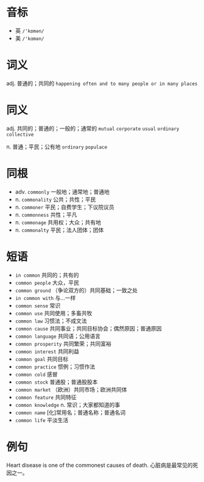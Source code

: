 # 音标

- 英 `/'kɒmən/`
- 美 `/'kɑmən/`

# 词义

adj. 普通的；共同的
`happening often and to many people or in many places`

# 同义

adj. 共同的；普通的；一般的；通常的
`mutual` `corporate` `usual` `ordinary` `collective`

n. 普通；平民；公有地
`ordinary` `populace`

# 同根

- adv. `commonly` 一般地；通常地；普通地
- n. `commonality` 公共；共性；平民
- n. `commoner` 平民；自费学生；下议院议员
- n. `commonness` 共性；平凡
- n. `commonage` 共用权；大众；共有地
- n. `commonalty` 平民；法人团体；团体

# 短语

- `in common` 共同的；共有的
- `common people` 大众，平民
- `common ground` （争论双方的）共同基础；一致之处
- `in common with` 与…一样
- `common sense` 常识
- `common use` 共同使用；多畜共牧
- `common law` 习惯法；不成文法
- `common cause` 共同事业；共同目标协会；偶然原因；普通原因
- `common language` 共同语；公用语言
- `common prosperity` 共同繁荣；共同富裕
- `common interest` 共同利益
- `common goal` 共同目标
- `common practice` 惯例；习惯作法
- `common cold` 感冒
- `common stock` 普通股；普通股股本
- `common market` （欧洲）共同市场；欧洲共同体
- `common feature` 共同特征
- `common knowledge` n. 常识；大家都知道的事
- `common name` [化]常用名；普通名称；普通名词
- `common life` 平淡生活

# 例句

Heart disease is one of the commonest causes of death.
心脏病是最常见的死因之一。


